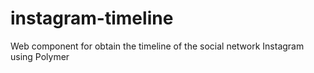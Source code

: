 # instagram-timeline
Web component for obtain the timeline of the social network Instagram using Polymer
